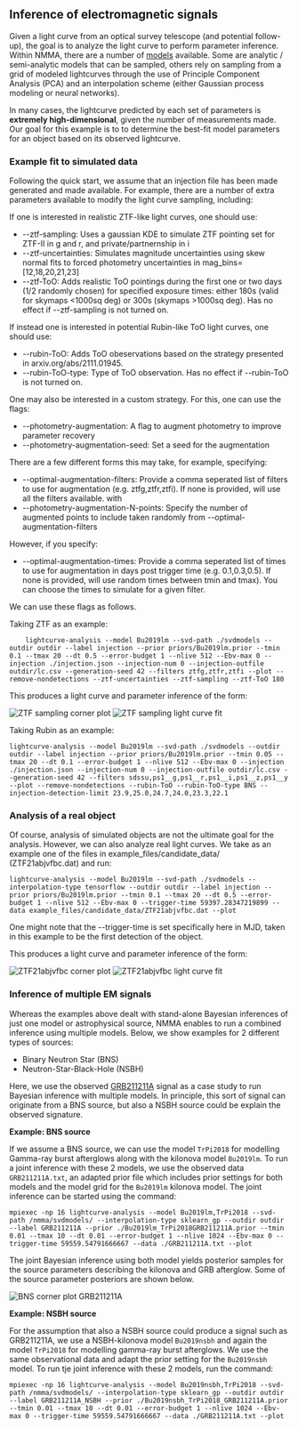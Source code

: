 ## Inference of electromagnetic signals

Given a light curve from an optical survey telescope (and potential follow-up), the goal is to analyze the light curve to perform parameter inference. Within NMMA, there are a number of [models](./models.html) available. Some are analytic / semi-analytic models that can be sampled, others rely on sampling from a grid of modeled lightcurves through the use of Principle Component Analysis (PCA) and an interpolation scheme (either Gaussian process modeling or neural networks).

In many cases, the lightcurve predicted by each set of parameters is **extremely high-dimensional**, given the number of measurements made. Our goal for this example is to to determine the best-fit model parameters for an object based on its observed lightcurve.

### Example fit to simulated data

Following the quick start, we assume that an injection file has been made generated and made available. For example, there are a number of extra parameters available to modify the light curve sampling, including:

If one is interested in realistic ZTF-like light curves, one should use:
* --ztf-sampling: Uses a gaussian KDE to simulate ZTF pointing set for ZTF-II in g and r, and private/partnernship in i
* --ztf-uncertainties: Simulates magnitude uncertainties using skew normal fits to forced photometry uncertainties in mag_bins=[12,18,20,21,23]
* --ztf-ToO: Adds realistic ToO pointings during the first one or two days (1/2 randomly chosen) for specified exposure times: either 180s (valid for skymaps <1000sq deg) or 300s (skymaps >1000sq deg). Has no effect if --ztf-sampling is not turned on.

If instead one is interested in potential Rubin-like ToO light curves, one should use:
* --rubin-ToO: Adds ToO obeservations based on the strategy presented in arxiv.org/abs/2111.01945.
* --rubin-ToO-type: Type of ToO observation. Has no effect if --rubin-ToO is not turned on.

One may also be interested in a custom strategy. For this, one can use the flags:
* --photometry-augmentation: A flag to augment photometry to improve parameter recovery
* --photometry-augmentation-seed: Set a seed for the augmentation

There are a few different forms this may take, for example, specifying:
* --optimal-augmentation-filters: Provide a comma seperated list of filters to use for augmentation (e.g. ztfg,ztfr,ztfi). If none is provided, will use all the filters available.
with
* --photometry-augmentation-N-points: Specify the number of augmented points to include taken randomly from --optimal-augmentation-filters

However, if you specify:
* --optimal-augmentation-times: Provide a comma seperated list of times to use for augmentation in days post trigger time (e.g. 0.1,0.3,0.5). If none is provided, will use random times between tmin and tmax).
You can choose the times to simulate for a given filter.

We can use these flags as follows.

Taking ZTF as an example:

        lightcurve-analysis --model Bu2019lm --svd-path ./svdmodels --outdir outdir --label injection --prior priors/Bu2019lm.prior --tmin 0.1 --tmax 20 --dt 0.5 --error-budget 1 --nlive 512 --Ebv-max 0 --injection ./injection.json --injection-num 0 --injection-outfile outdir/lc.csv --generation-seed 42 --filters ztfg,ztfr,ztfi --plot --remove-nondetections --ztf-uncertainties --ztf-sampling --ztf-ToO 180

This produces a light curve and parameter inference of the form:

![ZTF sampling corner plot](images/ZTF_corner.png)
![ZTF sampling light curve fit](images/ZTF_lightcurves.png)

Taking Rubin as an example:

	lightcurve-analysis --model Bu2019lm --svd-path ./svdmodels --outdir outdir --label injection --prior priors/Bu2019lm.prior --tmin 0.05 --tmax 20 --dt 0.1 --error-budget 1 --nlive 512 --Ebv-max 0 --injection ./injection.json --injection-num 0 --injection-outfile outdir/lc.csv --generation-seed 42 --filters sdssu,ps1__g,ps1__r,ps1__i,ps1__z,ps1__y --plot --remove-nondetections --rubin-ToO --rubin-ToO-type BNS --injection-detection-limit 23.9,25.0,24.7,24.0,23.3,22.1

### Analysis of a real object

Of course, analysis of simulated objects are not the ultimate goal for the analysis. However, we can also analyze real light curves. We take as an example one of the files in example_files/candidate_data/ (ZTF21abjvfbc.dat) and run:

	lightcurve-analysis --model Bu2019lm --svd-path ./svdmodels --interpolation-type tensorflow --outdir outdir --label injection --prior priors/Bu2019lm.prior --tmin 0.1 --tmax 20 --dt 0.5 --error-budget 1 --nlive 512 --Ebv-max 0 --trigger-time 59397.28347219899 --data example_files/candidate_data/ZTF21abjvfbc.dat --plot

One might note that the --trigger-time is set specifically here in MJD, taken in this example to be the first detection of the object.

This produces a light curve and parameter inference of the form:

![ZTF21abjvfbc corner plot](images/ZTF21abjvfbc_corner.png)
![ZTF21abjvfbc light curve fit](images/ZTF21abjvfbc_lightcurves.png)

### Inference of multiple EM signals

Whereas the examples above dealt with stand-alone Bayesian inferences of just one model or astrophysical source, NMMA enables to run a combined inference using multiple models. Below, we show examples for 2 different types of sources:

- Binary Neutron Star (BNS)
- Neutron-Star-Black-Hole (NSBH)

Here, we use the observed [GRB211211A](https://arxiv.org/pdf/2204.10864.pdf) signal as a case study to run Bayesian inference with multiple models. In principle, this sort of signal can originate from a BNS source, but also a NSBH source could be explain the observed signature.

**Example: BNS source**

If we assume a BNS source, we can use the model `TrPi2018` for modelling Gamma-ray burst afterglows along with the kilonova model `Bu2019lm`. To run a joint inference with these 2 models, we use the observed data `GRB211211A.txt`, an adapted prior file which includes prior settings for both models and the model grid for the `Bu2019lm` kilonova model. The joint inference can be started using the command:

    mpiexec -np 16 lightcurve-analysis --model Bu2019lm,TrPi2018 --svd-path /nmma/svdmodels/ --interpolation-type sklearn_gp --outdir outdir --label GRB211211A --prior ./Bu2019lm_TrPi2018GRB211211A.prior --tmin 0.01 --tmax 10 --dt 0.01 --error-budget 1 --nlive 1024 --Ebv-max 0 --trigger-time 59559.54791666667 --data ./GRB211211A.txt --plot

The joint Bayesian inference using both model yields posterior samples for the source parameters describing the kilonova and GRB afterglow. Some of the source parameter posteriors are shown below.

![BNS corner plot GRB211211A](images/Corner_narrow_Bulla.png)


**Example: NSBH source**

For the assumption that also a NSBH source could produce a signal such as GRB211211A, we use a NSBH-kilonova model `Bu2019nsbh` and again the model `TrPi2018` for modelling gamma-ray burst afterglows. We use the same observational data and adapt the prior setting for the `Bu2019nsbh` model. To run tje joint inference with these 2 models, run the command:

    mpiexec -np 16 lightcurve-analysis --model Bu2019nsbh,TrPi2018 --svd-path /nmma/svdmodels/ --interpolation-type sklearn_gp --outdir outdir --label GRB211211A_NSBH --prior ./Bu2019nsbh_TrPi2018_GRB211211A.prior --tmin 0.01 --tmax 10 --dt 0.01 --error-budget 1 --nlive 1024 --Ebv-max 0 --trigger-time 59559.54791666667 --data ./GRB211211A.txt --plot
